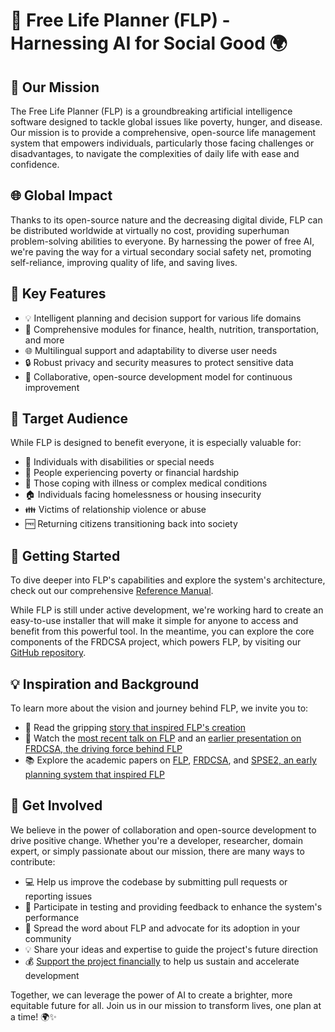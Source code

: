 # 🌟 Free Life Planner (FLP) - Harnessing AI for Social Good 🌍

## 🎯 Our Mission
The Free Life Planner (FLP) is a groundbreaking artificial intelligence software designed to tackle global issues like poverty, hunger, and disease. Our mission is to provide a comprehensive, open-source life management system that empowers individuals, particularly those facing challenges or disadvantages, to navigate the complexities of daily life with ease and confidence.

## 🌐 Global Impact
Thanks to its open-source nature and the decreasing digital divide, FLP can be distributed worldwide at virtually no cost, providing superhuman problem-solving abilities to everyone. By harnessing the power of free AI, we're paving the way for a virtual secondary social safety net, promoting self-reliance, improving quality of life, and saving lives.

## 🧩 Key Features
- 💡 Intelligent planning and decision support for various life domains
- 💼 Comprehensive modules for finance, health, nutrition, transportation, and more
- 🌐 Multilingual support and adaptability to diverse user needs
- 🔒 Robust privacy and security measures to protect sensitive data
- 🤝 Collaborative, open-source development model for continuous improvement

## 👥 Target Audience
While FLP is designed to benefit everyone, it is especially valuable for:
- 👥 Individuals with disabilities or special needs
- 💸 People experiencing poverty or financial hardship
- 🏥 Those coping with illness or complex medical conditions
- 🏠 Individuals facing homelessness or housing insecurity
- 👪 Victims of relationship violence or abuse
- 🆓 Returning citizens transitioning back into society

## 🚀 Getting Started
To dive deeper into FLP's capabilities and explore the system's architecture, check out our comprehensive [Reference Manual](https://github.com/aindilis/flp/blob/main/ReferenceManual.md). 

While FLP is still under active development, we're working hard to create an easy-to-use installer that will make it simple for anyone to access and benefit from this powerful tool. In the meantime, you can explore the core components of the FRDCSA project, which powers FLP, by visiting our [GitHub repository](https://github.com/aindilis/frdcsa-panoply-git-20200329).

## 💡 Inspiration and Background
To learn more about the vision and journey behind FLP, we invite you to:
- 📖 Read the gripping [story that inspired FLP's creation](https://frdcsa.org/~andrewdo/writings/homeless-story.html)
- 🎥 Watch the [most recent talk on FLP](https://ontologforum.org/index.php/ConferenceCall_2022_04_20) and an [earlier presentation on FRDCSA, the driving force behind FLP](https://frdcsa.org/~andrewdo/frdcsa-emacsconf2019-final.webm)
- 📚 Explore the academic papers on [FLP](https://frdcsa.org/%7eandrewdo/flp-jwas-article-draft-1.pdf), [FRDCSA](https://frdcsa.org/~andrewdo/pioneer/wk1/frdcsa.pdf), and [SPSE2, an early planning system that inspired FLP](https://frdcsa.org/visual-aid/pdf/Temporal-Planning-and-Inferencing-for-Personal-Task-Management-with-SPSE2.pdf)

## 🙌 Get Involved
We believe in the power of collaboration and open-source development to drive positive change. Whether you're a developer, researcher, domain expert, or simply passionate about our mission, there are many ways to contribute:

- 💻 Help us improve the codebase by submitting pull requests or reporting issues
- 🧪 Participate in testing and providing feedback to enhance the system's performance
- 📣 Spread the word about FLP and advocate for its adoption in your community
- 💡 Share your ideas and expertise to guide the project's future direction
- 💰 [Support the project financially](https://frdcsa.org/~andrewdo/donations.html) to help us sustain and accelerate development

Together, we can leverage the power of AI to create a brighter, more equitable future for all. Join us in our mission to transform lives, one plan at a time! 🌍✨
